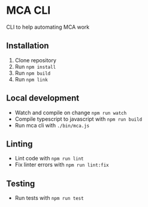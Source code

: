 # MCA CLI

CLI to help automating MCA work

## Installation

1. Clone repository
2. Run `npm install`
3. Run `npm build`
4. Run `npm link`

## Local development

- Watch and compile on change `npm run watch`
- Compile typescript to javascript with `npm run build`
- Run mca cli with `./bin/mca.js`

## Linting

- Lint code with `npm run lint`
- Fix linter errors with `npm run lint:fix`

## Testing

- Run tests with `npm run test`
